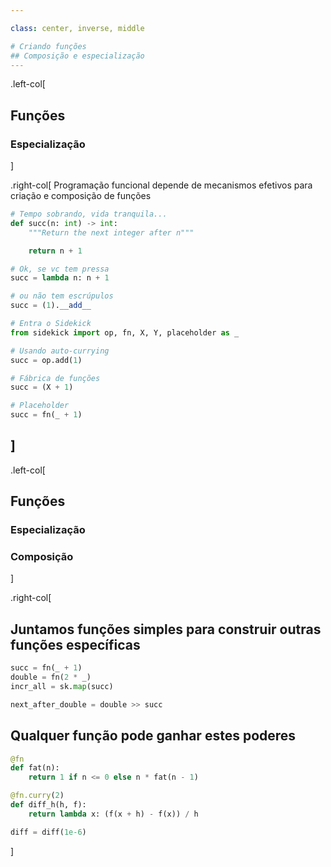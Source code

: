 ```yaml
---

class: center, inverse, middle

# Criando funções
## Composição e especialização
---
```


.left-col[
## Funções
### Especialização
]

.right-col[
Programação funcional depende de mecanismos efetivos para criação e composição de funções

```python
# Tempo sobrando, vida tranquila...
def succ(n: int) -> int:
    """Return the next integer after n"""

    return n + 1

# Ok, se vc tem pressa
succ = lambda n: n + 1

# ou não tem escrúpulos
succ = (1).__add__

# Entra o Sidekick
from sidekick import op, fn, X, Y, placeholder as _

# Usando auto-currying
succ = op.add(1)

# Fábrica de funções
succ = (X + 1)

# Placeholder
succ = fn(_ + 1)
```
]
---

.left-col[
## Funções
### Especialização
### Composição
]

.right-col[
## Juntamos funções simples para construir outras funções específicas

```python
succ = fn(_ + 1)
double = fn(2 * _)
incr_all = sk.map(succ)

next_after_double = double >> succ
```

## Qualquer função pode ganhar estes poderes

```python
@fn
def fat(n):
    return 1 if n <= 0 else n * fat(n - 1)

@fn.curry(2)
def diff_h(h, f):
    return lambda x: (f(x + h) - f(x)) / h

diff = diff(1e-6)
```
]

